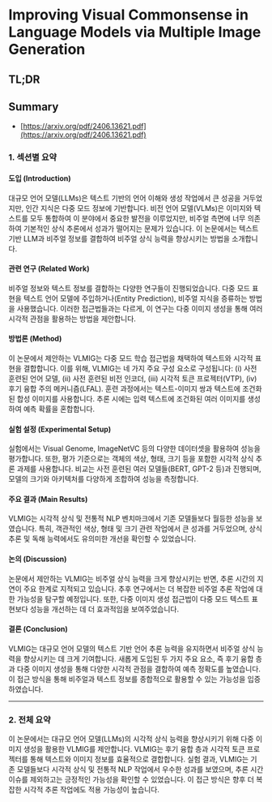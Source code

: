 # Improving Visual Commonsense in Language Models via Multiple Image Generation
## TL;DR
## Summary
- [https://arxiv.org/pdf/2406.13621.pdf](https://arxiv.org/pdf/2406.13621.pdf)

### 1. 섹션별 요약

#### 도입 (Introduction)
대규모 언어 모델(LLMs)은 텍스트 기반의 언어 이해와 생성 작업에서 큰 성공을 거두었지만, 인간 지식은 다중 모드 정보에 기반합니다. 비전 언어 모델(VLMs)은 이미지와 텍스트를 모두 통합하여 이 분야에서 중요한 발전을 이루었지만, 비주얼 측면에 너무 의존하여 기본적인 상식 추론에서 성과가 떨어지는 문제가 있습니다. 이 논문에서는 텍스트 기반 LLM과 비주얼 정보를 결합하여 비주얼 상식 능력을 향상시키는 방법을 소개합니다.

#### 관련 연구 (Related Work)
비주얼 정보와 텍스트 정보를 결합하는 다양한 연구들이 진행되었습니다. 다중 모드 표현을 텍스트 언어 모델에 주입하거나(Entity Prediction), 비주얼 지식을 증류하는 방법을 사용했습니다. 이러한 접근법들과는 다르게, 이 연구는 다중 이미지 생성을 통해 여러 시각적 관점을 활용하는 방법을 제안합니다.

#### 방법론 (Method)
이 논문에서 제안하는 VLMIG는 다중 모드 학습 접근법을 채택하여 텍스트와 시각적 표현을 결합합니다. 이를 위해, VLMIG는 네 가지 주요 구성 요소로 구성됩니다: (i) 사전 훈련된 언어 모델, (ii) 사전 훈련된 비전 인코더, (iii) 시각적 토큰 프로젝터(VTP), (iv) 후기 융합 주의 메커니즘(LFAL). 훈련 과정에서는 텍스트-이미지 쌍과 텍스트에 조건화된 합성 이미지를 사용합니다. 추론 시에는 입력 텍스트에 조건화된 여러 이미지를 생성하여 예측 확률을 혼합합니다.

#### 실험 설정 (Experimental Setup)
실험에서는 Visual Genome, ImageNetVC 등의 다양한 데이터셋을 활용하여 성능을 평가합니다. 또한, 평가 기준으로는 객체의 색상, 형태, 크기 등을 포함한 시각적 상식 추론 과제를 사용합니다. 비교는 사전 훈련된 여러 모델들(BERT, GPT-2 등)과 진행되며, 모델의 크기와 아키텍처를 다양하게 조합하여 성능을 측정합니다.

#### 주요 결과 (Main Results)
VLMIG는 시각적 상식 및 전통적 NLP 벤치마크에서 기존 모델들보다 월등한 성능을 보였습니다. 특히, 객관적인 색상, 형태 및 크기 관련 작업에서 큰 성과를 거두었으며, 상식 추론 및 독해 능력에서도 유의미한 개선을 확인할 수 있었습니다.

#### 논의 (Discussion)
논문에서 제안하는 VLMIG는 비주얼 상식 능력을 크게 향상시키는 반면, 추론 시간의 지연이 주요 한계로 지적되고 있습니다. 추후 연구에서는 더 복잡한 비주얼 추론 작업에 대한 가능성을 탐구할 예정입니다. 또한, 다중 이미지 생성 접근법이 다중 모드 텍스트 표현보다 성능을 개선하는 데 더 효과적임을 보여주었습니다.

#### 결론 (Conclusion)
VLMIG는 대규모 언어 모델의 텍스트 기반 언어 추론 능력을 유지하면서 비주얼 상식 능력을 향상시키는 데 크게 기여합니다. 새롭게 도입된 두 가지 주요 요소, 즉 후기 융합 층과 다중 이미지 생성을 통해 다양한 시각적 관점을 결합하여 예측 정확도를 높였습니다. 이 접근 방식을 통해 비주얼과 텍스트 정보를 종합적으로 활용할 수 있는 가능성을 입증하였습니다.

---

### 2. 전체 요약
이 논문에서는 대규모 언어 모델(LLMs)의 시각적 상식 능력을 향상시키기 위해 다중 이미지 생성을 활용한 VLMIG를 제안합니다. VLMIG는 후기 융합 층과 시각적 토큰 프로젝터를 통해 텍스트와 이미지 정보를 효율적으로 결합합니다. 실험 결과, VLMIG는 기존 모델들보다 시각적 상식 및 전통적 NLP 작업에서 우수한 성과를 보였으며, 추론 시간 이슈를 제외하고는 긍정적인 가능성을 확인할 수 있었습니다. 이 접근 방식은 향후 더 복잡한 시각적 추론 작업에도 적용 가능성이 높습니다.